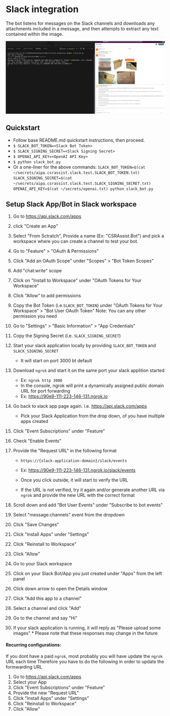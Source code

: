 # Slack integration

The bot listens for messages on the Slack channels and downloads any attachments included in a
message, and then attempts to extract any text contained within the image.

![Slack message with 5 attachments downloaded by the bot](screenshot.png "Screenshot")


## Quickstart
* Follow base README.md quickstart instructions, then proceed.
* `$ SLACK_BOT_TOKEN=<Slack Bot Token>`
* `$ SLACK_SIGNING_SECRET=<Slack Signing Secret>`
* `$ OPENAI_API_KEY=<OpenAI API Key>`
* `$ python slack_bot.py`
* Or a one-liner for the above commands: `SLACK_BOT_TOKEN=$(cat ~/secrets/aipa.csrassist.slack.test.SLACK_BOT_TOKEN.txt) SLACK_SIGNING_SECRET=$(cat ~/secrets/aipa.csrassist.slack.test.SLACK_SIGNING_SECRET.txt) OPENAI_API_KEY=$(cat ~/secrets/openai.txt) python slack_bot.py`

## Setup Slack App/Bot in Slack workspace

1.	Go to https://api.slack.com/apps
2.	click "Create an App"
3.	Select "From Sctratch", Provide a name (Ex: "CSRAssist.Bot") and pick a workspace where you can create a channel to test your bot.
4.	Go to "Feature" > "OAuth & Permissions"
5.	Click "Add an OAuth Scope" under "Scopes" > "Bot Token Scopes"
6.	Add "chat:write" scope
7.	Click on "Install to Workspace" under "OAuth Tokens for Your Workspace"
8.	Click "Allow" to add permissions
9.	Copy the Bot Token (i.e.`SLACK_BOT_TOKEN`) under "OAuth Tokens for Your Workspace" > "Bot User OAuth Token"
	    Note: You can any other permission you need
10. Go to "Settings" > "Basic Information" > "App Credentials"
11. Copy the Signing Secret (i.e. `SLACK_SIGNING_SECRET`)
12. Start your slack application locally by providing `SLACK_BOT_TOKEN` and `SLACK_SIGNING_SECRET`
      * It will start on port 3000 bt default
    
14. Download `ngrok` and start it on the same port your slack applition started 
      * Ex: `ngrok http 3000`
      * In the console, ngrok will print a dynamically assigned public domain URL for port forwarding
      * Ex: https://90e9-111-223-146-131.ngrok.io
	
16. Go back to slack app page again. i.e. https://api.slack.com/apps
      * Pick your Slack Application from the drop down, of you have multiple apps created

17. Click "Event Subscriptions" under "Feature"
18. Check "Enable Events"
19. Provide the "Request URL" in the following format
      * `https://{slack-application-domain}/slack/events`
      * Ex: https://90e9-111-223-146-131.ngrok.io/slack/events
	    
      * Once you click outside, it will start to verify the URL
      * If the URL is not verified, try it again and/or generate another URL via `ngrok` and provide the new URL with the correct format
	
20. Scroll down and add "Bot User Events" under "Subscribe to bot events"
21. Select "message:channels" event from the dropdown
22. Click "Save Changes"
23. Click "Install Apps" under "Settings"
24. Click "Reinstall to Workspace"
25. Click "Allow"
26. Go to your Slack workspace
27. Click on your Slack Bot/App you just created under "Apps" from the left panel
28. Click down arrow to open the Details window
29. Click "Add this app to a channel"
30. Select a channel and click "Add"
31. Go to the channel and say "Hi"
32. If your slack application is running, it will reply as "Please upload some images"
        * Please note that these responses may change in the future
	
#### Recurring configurations: 
If you dont have a paid `ngrok`, most probably you will have update the `ngrok` URL each time
Therefore you have to do the following in order to update the formwarding URL

1. 	Go to https://api.slack.com/apps
2. 	Select your App
3. 	Click "Event Subscriptions" under "Feature"
4. 	Provide the new "Request URL"
5. 	Click "Install Apps" under "Settings"
6. 	Click "Reinstall to Workspace"
7. 	Click "Allow"
